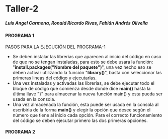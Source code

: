 # Taller-2
##### Luis Angel Carmona, Ronald Ricardo Rivas, Fabián Andrés Olivella

#### PROGRAMA 1 ####
PASOS PARA LA EJECUCIÓN DEL PROGRAMA-1

- Se deben instalar las librerías que aparecen al inicio del código en caso de que no se tengan instaladas, para esto se debe usara la función: "**install.packages("Nombre del paquete")**", una vez hecho eso se deben activar utilizando la función "**library()**", basta con seleccionar las primeras lineas del código y ejecutarlas.
- Una vez instaladas y activadas las librerías, se debe ejecutar todo el bloque de código que comienza desde donde dice **main()** hasta la última llave "}" para almacenar la nueva función main() y esta pueda ser usada en la consola.
- Una vez almacenada la función, esta puede ser usada en la consola al escribirla de la forma **main()** y elegir la opción que desee según el número que tiene al inicio cada opción. Para el correcto funcionamiento del código se deben ejecutar primero las dos primeras opciones.

#### PROGRAMA 2 ####


